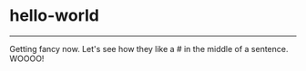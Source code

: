 # hello-world
-------------

Getting fancy now. Let's see how they like a # in the middle of a sentence. WOOOO!
